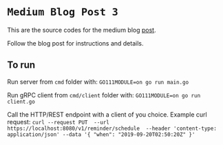 # `Medium Blog Post 3`
This are the source codes for the medium blog [post](https://medium.com/@arkadybalaba/quick-run-to-secure-your-grpc-api-with-ssl-tls-fbd910ec8eee).

Follow the blog post for instructions and details.

## To run
Run server from `cmd` folder with: `GO111MODULE=on go run main.go`

Run gRPC client from `cmd/client` folder with: `GO111MODULE=on go run client.go`

Call the HTTP/REST endpoint with a client of you choice.
Example curl request:
`curl --request PUT 
  --url https://localhost:8080/v1/reminder/schedule 
  --header 'content-type: application/json'
  --data '{
	"when": "2019-09-20T02:50:20Z"
}'`